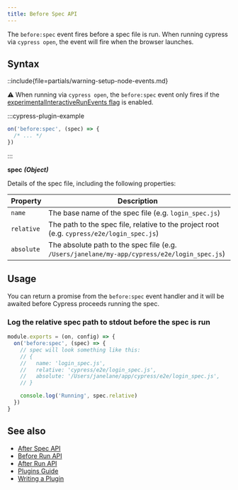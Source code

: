 ```yaml
---
title: Before Spec API
---
```


The `before:spec` event fires before a spec file is run. When running cypress
via `cypress open`, the event will fire when the browser launches.

## Syntax

::include{file=partials/warning-setup-node-events.md}

<Alert type="warning">

⚠️ When running via `cypress open`, the `before:spec` event only fires if the
[experimentalInteractiveRunEvents flag](/guides/references/configuration#Experiments)
is enabled.

</Alert>

:::cypress-plugin-example

```js
on('before:spec', (spec) => {
  /* ... */
})
```

:::

**<Icon name="angle-right"></Icon> spec** **_(Object)_**

Details of the spec file, including the following properties:

| Property   | Description                                                                                  |
| ---------- | -------------------------------------------------------------------------------------------- |
| `name`     | The base name of the spec file (e.g. `login_spec.js`)                                        |
| `relative` | The path to the spec file, relative to the project root (e.g. `cypress/e2e/login_spec.js`)   |
| `absolute` | The absolute path to the spec file (e.g. `/Users/janelane/my-app/cypress/e2e/login_spec.js`) |

## Usage

You can return a promise from the `before:spec` event handler and it will be
awaited before Cypress proceeds running the spec.

### Log the relative spec path to stdout before the spec is run

```javascript
module.exports = (on, config) => {
  on('before:spec', (spec) => {
    // spec will look something like this:
    // {
    //   name: 'login_spec.js',
    //   relative: 'cypress/e2e/login_spec.js',
    //   absolute: '/Users/janelane/app/cypress/e2e/login_spec.js',
    // }

    console.log('Running', spec.relative)
  })
}
```

## See also

- [After Spec API](/api/plugins/after-spec-api)
- [Before Run API](/api/plugins/before-run-api)
- [After Run API](/api/plugins/after-run-api)
- [Plugins Guide](/guides/tooling/plugins-guide)
- [Writing a Plugin](/api/plugins/writing-a-plugin)

